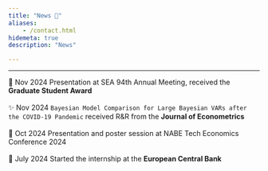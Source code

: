```yaml
---
title: "News 📣"
aliases:
    - /contact.html
hidemeta: true
description: "News"

---
```


---

📣 Nov 2024 Presentation at SEA 94th Annual Meeting, received the **Graduate Student Award**<br>
<br>
✨ Nov 2024 ``Bayesian Model Comparison for Large Bayesian VARs after the COVID-19 Pandemic`` received R&R from the **Journal of Econometrics**<br>
<br>
📣 Oct 2024 Presentation and poster session at NABE Tech Economics Conference 2024<br>
<br>
💼 July 2024 Started the internship at the **European Central Bank** <br>
